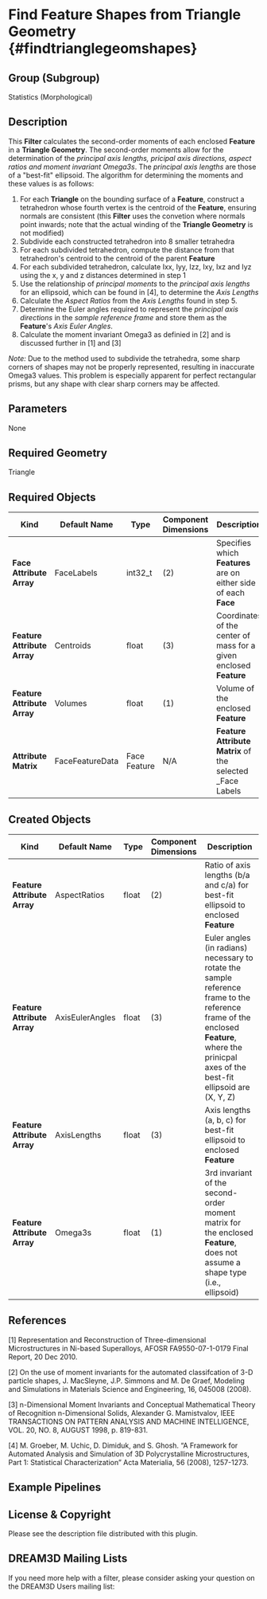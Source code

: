Find Feature Shapes from Triangle Geometry {#findtrianglegeomshapes}
=============

## Group (Subgroup) ##

Statistics (Morphological)

## Description ##

This **Filter** calculates the second-order moments of each enclosed **Feature** in a **Triangle Geometry**.  The second-order moments allow for the determination of the *principal axis lengths, pricipal axis directions, aspect ratios and moment invariant Omega3s*.  The *principal axis lengths* are those of a "best-fit" ellipsoid.  The algorithm for determining the moments and these values is as follows:

1. For each **Triangle** on the bounding surface of a **Feature**, construct a tetrahedron whose fourth vertex is the centroid of the **Feature**, ensuring normals are consistent (this **Filter** uses the convetion where normals point inwards; note that the actual winding of the **Triangle Geometry** is not modified)
2. Subdivide each constructed tetrahedron into 8 smaller tetrahedra
3. For each subdivided tetrahedron, compute the distance from that tetrahedron's centroid to the centroid of the parent **Feature**
4. For each subdivided tetrahedron, calculate Ixx, Iyy, Izz, Ixy, Ixz and Iyz using the x, y and z distances determined in step 1
5. Use the relationship of *principal moments* to the *principal axis lengths* for an ellipsoid, which can be found in [4], to determine the *Axis Lengths*
6. Calculate the *Aspect Ratios* from the *Axis Lengths* found in step 5.
7. Determine the Euler angles required to represent the *principal axis directions* in the *sample reference frame* and store them as the **Feature**'s *Axis Euler Angles*.
8. Calculate the moment invariant Omega3 as definied in [2] and is discussed further in [1] and [3] 

*Note:* Due to the method used to subdivide the tetrahedra, some sharp corners of shapes may not be properly represented, resulting in inaccurate Omega3 values.  This problem is especially apparent for perfect rectangular prisms, but any shape with clear sharp corners may be affected.  

## Parameters ##

None

## Required Geometry ##

Triangle

## Required Objects ##

| Kind | Default Name | Type | Component Dimensions | Description |
|------|--------------|------|----------------------|-------------|
| **Face Attribute Array** | FaceLabels | int32_t | (2) | Specifies which **Features** are on either side of each **Face** |
| **Feature Attribute Array**  | Centroids | float | (3) | Coordinates of the center of mass for a given enclosed **Feature** |
| **Feature Attribute Array** | Volumes |  float | (1) | Volume of the enclosed **Feature** |
| **Attribute Matrix** | FaceFeatureData | Face Feature | N/A | **Feature Attribute Matrix** of the selected _Face Labels |

## Created Objects ##

| Kind | Default Name | Type | Component Dimensions | Description |
|------|--------------|------|----------------------|-------------|
| **Feature Attribute Array** | AspectRatios | float | (2) | Ratio of axis lengths (b/a and c/a) for best-fit ellipsoid to enclosed **Feature** |
| **Feature Attribute Array** | AxisEulerAngles | float | (3) | Euler angles (in radians) necessary to rotate the sample reference frame to the reference frame of the enclosed **Feature**, where the prinicpal axes of the best-fit ellipsoid are (X, Y, Z) |
| **Feature Attribute Array** | AxisLengths | float | (3) | Axis lengths (a, b, c) for best-fit ellipsoid to enclosed **Feature** |
| **Feature Attribute Array** | Omega3s | float | (1) | 3rd invariant of the second-order moment matrix for the enclosed **Feature**, does not assume a shape type (i.e., ellipsoid) |

## References ## 

[1] Representation and Reconstruction of Three-dimensional Microstructures in Ni-based Superalloys, AFOSR FA9550-07-1-0179 Final Report, 20 Dec 2010.

[2] On the use of moment invariants for the automated classifcation of 3-D particle shapes, J. MacSleyne, J.P. Simmons and M. De Graef, Modeling and Simulations in Materials Science and Engineering, 16, 045008 (2008).

[3] n-Dimensional Moment Invariants and Conceptual Mathematical Theory of Recognition n-Dimensional Solids, Alexander G. Mamistvalov, IEEE TRANSACTIONS ON PATTERN ANALYSIS AND MACHINE INTELLIGENCE, VOL. 20, NO. 8, AUGUST 1998, p. 819-831.

[4] M. Groeber, M. Uchic, D. Dimiduk, and S. Ghosh. “A Framework for Automated Analysis and Simulation of 3D Polycrystalline Microstructures, Part 1: Statistical Characterization” Acta Materialia, 56 (2008), 1257-1273. 

## Example Pipelines ##



## License & Copyright ##

Please see the description file distributed with this plugin.

## DREAM3D Mailing Lists ##

If you need more help with a filter, please consider asking your question on the DREAM3D Users mailing list:
